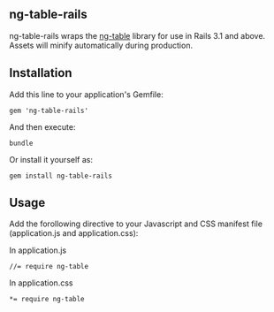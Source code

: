 ## ng-table-rails

ng-table-rails wraps the [ng-table](https://github.com/esvit/ng-table) library for use in Rails 3.1 and above. Assets will minify automatically during production.

## Installation

Add this line to your application's Gemfile:

	gem 'ng-table-rails'

And then execute:

	bundle

Or install it yourself as:

	gem install ng-table-rails

## Usage

Add the forollowing directive to your Javascript and CSS manifest file (application.js and application.css):

In application.js

	//= require ng-table

In application.css

	*= require ng-table
